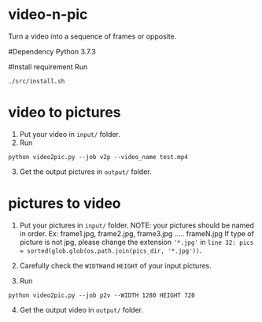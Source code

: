# video-n-pic
Turn a video into a sequence of frames or opposite.


#Dependency
Python 3.7.3

#Install requirement
Run
```
./src/install.sh
```



# video to pictures

1. Put your video in `input/` folder.
2. Run 

```
python video2pic.py --job v2p --video_name test.mp4 
```
3. Get the output pictures in `output/` folder.


# pictures to video

1. Put your pictures in `input/` folder.
NOTE: your pictures should be named in order. Ex: frame1.jpg, frame2.jpg, frame3.jpg ..... frameN.jpg
If type of picture is not jpg, please change the extension `'*.jpg'` in `line 32: pics = sorted(glob.glob(os.path.join(pics_dir, '*.jpg'))`.



2. Carefully check the `WIDTH`and `HEIGHT` of your input pictures.
3. Run 
```
python video2pic.py --job p2v --WIDTH 1280 HEIGHT 720
```
4. Get the output video in `output/` folder.

